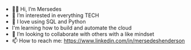 - 👋🏾 Hi, I’m Mersedes
- 👀 I’m interested in everything TECH
- 🌱 I love using SQL and Python
- I'm learning how to build and automate the cloud
- 💞️ I’m looking to collaborate with others with a like mindset
- 📫 How to reach me: https://www.linkedin.com/in/mersedeshenderson

<!---
hendersonmersedes/hendersonmersedes is a ✨ special ✨ repository because its `README.md` (this file) appears on your GitHub profile.
You can click the Preview link to take a look at your changes.
--->
